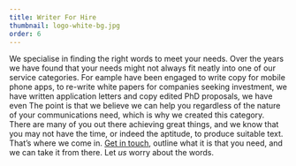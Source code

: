 ```yaml
---
title: Writer For Hire
thumbnail: logo-white-bg.jpg
order: 6
---
```

We specialise in finding the right words to meet your needs. Over the years we have found that your needs might not always fit neatly into one of our service categories. For eample have been engaged to write copy for mobile phone apps, to re-write white papers for companies seeking investment, we have written application letters and copy edited PhD proposals, we have even The point is that we believe we can help you regardless of the nature of your communications need, which is why we created this category.
There are many of you out there achieving great things, and we know that you may not have the time, or indeed the aptitude, to produce suitable text. That’s where we come in. [Get in touch](/contact), outline what it is that you need, and we can take it from there. 
Let *us* worry about the words.
